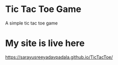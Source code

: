 <h1>Tic Tac Toe Game</h1>

A simple tic tac toe game 

<h1>My site is live here</h1>

<a href=" https://sarayusreeyadavpadala.github.io/TicTacToe/"> https://sarayusreeyadavpadala.github.io/TicTacToe/</a>
